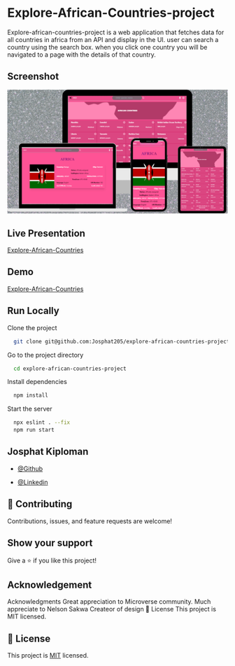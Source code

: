 # Explore-African-Countries-project
Explore-african-countries-project is a web application that fetches data for all countries in africa from an API  and display in the UI. user can search a country using the search box. when you click one country you will be navigated to a page with the details of that country.


## Screenshot
![App Screenshot](design.png)

## Live Presentation

[Explore-African-Countries](https://www.loom.com/share/6f39e75b7f074c4d8390fe79d6488700)

## Demo

[Explore-African-Countries](https://explore-africa-loman.netlify.app/)


## Run Locally

Clone the project

```bash
  git clone git@github.com:Josphat205/explore-african-countries-project.git
```

Go to the project directory

```bash
  cd explore-african-countries-project
```

Install dependencies

```bash
  npm install
```

Start the server

```bash
  npx eslint . --fix
  npm run start
```


## Josphat Kiploman

- [@Github](https://github.com/Josphat205)

- [@Linkedin](https://www.linkedin.com/in/josphat-kiploman-797430236/)




## 🤝 Contributing

Contributions, issues, and feature requests are welcome!

## Show your support

Give a ⭐ if you like this project!

## Acknowledgement
Acknowledgments Great appreciation to Microverse community. Much appreciate to Nelson Sakwa Createor of design 📝 License This project is MIT licensed.

## 📝 License

This project is [MIT](./MIT.md) licensed.
